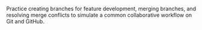 Practice creating branches for feature development, merging branches, and resolving merge conflicts to simulate a common collaborative workflow on Git and GitHub.

